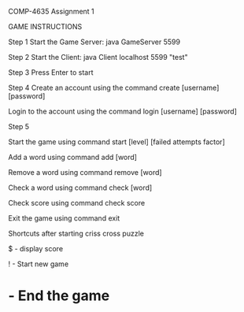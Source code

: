 COMP-4635 Assignment 1

GAME INSTRUCTIONS

Step 1
Start the Game Server: java GameServer 5599

Step 2
Start the Client: java Client localhost 5599 "test"

Step 3
Press Enter to start

Step 4
Create an account using the command create [username] [password]

Login to the account using the command login [username] [password]

Step 5

Start the game using command start [level] [failed attempts factor]

Add a word using command add [word]

Remove a word using command remove [word]

Check a word using command check [word]

Check score using command check score

Exit the game using command exit


Shortcuts after starting criss cross puzzle

$ - display score

! - Start new game

# - End the game



